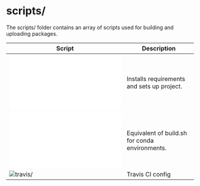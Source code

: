 # scripts/
The scripts/ folder contains an array of scripts used for building and uploading packages.

| Script | Description |
| --- | --- |
| ![build.sh](./build.sh) | Installs requirements and sets up project. |
| ![conda.sh](./conda.sh) | Equivalent of build.sh for conda environments. |
| ![travis/](./travis) | Travis CI config |
